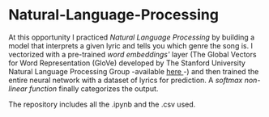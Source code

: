 # Natural-Language-Processing

At this opportunity I practiced <em> Natural Language Processing</em> by building a model that interprets a given lyric and tells you which genre the song is. I vectorized with a pre-trained <em> word embeddings' </em> layer (The Global Vectors for Word Representation (GloVe) developed by The Stanford University Natural Language Processing Group -available <a href="http://nlp.stanford.edu/data/glove.6B.zip"> here </a>-) and then trained the entire neural network with a dataset of lyrics for prediction. A <em> softmax non-linear function </em> finally categorizes the output.

The repository includes all the .ipynb and the .csv used.
